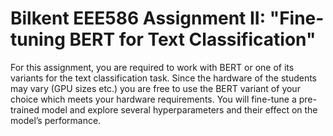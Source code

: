 # Bilkent EEE586 Assignment II: "Fine-tuning BERT for Text Classification"
For this assignment, you are required to work with BERT or one of its variants for the text classification task. Since the hardware of the students may vary (GPU sizes etc.) you are free to use the BERT variant of your choice which meets your hardware requirements. You will fine-tune a pre-trained model and explore several hyperparameters and their effect on the model’s performance.
